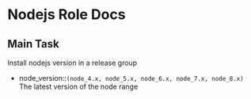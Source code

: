 # Nodejs Role Docs

## Main Task
Install nodejs version in a release group
- node_version::`(node_4.x, node_5.x, node_6.x, node_7.x, node_8.x)`
  The latest version of the node range